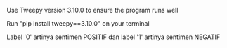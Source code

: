 Use Tweepy version 3.10.0 to ensure the program runs well

Run "pip install tweepy==3.10.0" on your terminal 

Label '0' artinya sentimen POSITIF dan label '1' artinya sentimen NEGATIF
